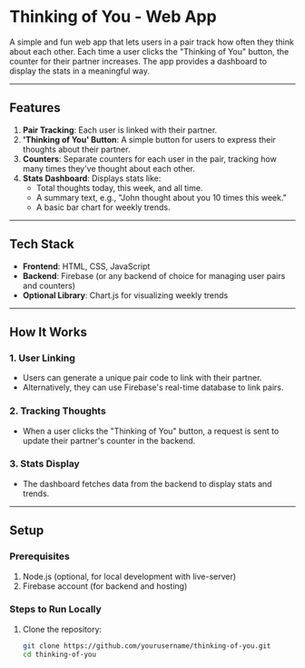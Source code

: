 # Thinking of You - Web App

A simple and fun web app that lets users in a pair track how often they think about each other. Each time a user clicks the "Thinking of You" button, the counter for their partner increases. The app provides a dashboard to display the stats in a meaningful way.

---

## Features

1. **Pair Tracking**: Each user is linked with their partner.
2. **'Thinking of You' Button**: A simple button for users to express their thoughts about their partner.
3. **Counters**: Separate counters for each user in the pair, tracking how many times they've thought about each other.
4. **Stats Dashboard**: Displays stats like:
   - Total thoughts today, this week, and all time.
   - A summary text, e.g., "John thought about you 10 times this week."
   - A basic bar chart for weekly trends.

---

## Tech Stack

- **Frontend**: HTML, CSS, JavaScript
- **Backend**: Firebase (or any backend of choice for managing user pairs and counters)
- **Optional Library**: Chart.js for visualizing weekly trends

---

## How It Works

### 1. User Linking

- Users can generate a unique pair code to link with their partner.
- Alternatively, they can use Firebase's real-time database to link pairs.

### 2. Tracking Thoughts

- When a user clicks the "Thinking of You" button, a request is sent to update their partner's counter in the backend.

### 3. Stats Display

- The dashboard fetches data from the backend to display stats and trends.

---

## Setup

### Prerequisites

1. Node.js (optional, for local development with live-server)
2. Firebase account (for backend and hosting)

### Steps to Run Locally

1. Clone the repository:
   ```bash
   git clone https://github.com/yourusername/thinking-of-you.git
   cd thinking-of-you
   ```
